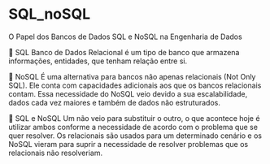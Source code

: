 # SQL_noSQL
O Papel dos Bancos de Dados SQL e NoSQL na Engenharia de Dados

	SQL
Banco de Dados Relacional é um tipo de banco que armazena informações, entidades, que tenham relação entre si. 

	NoSQL
É uma alternativa para bancos não apenas relacionais (Not Only SQL). Ele conta com capacidades adicionais aos que os bancos relacionais contam. Essa necessidade do NoSQL veio devido a sua escalabilidade, dados cada vez maiores e também de dados não estruturados. 

	SQL e NoSQL
Um não veio para substituir o outro, o que acontece hoje é utilizar ambos conforme a necessidade de acordo com o problema que se quer resolver. Os relacionais são usados para um determinado cenário e os NoSQL vieram para suprir a necessidade de resolver problemas que os relacionais não resolveriam. 






 

